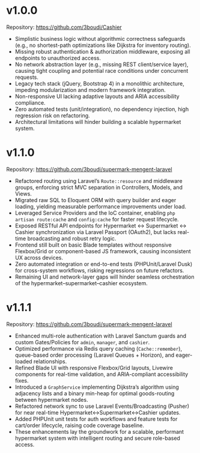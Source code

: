 # v1.0.0  
Repository: https://github.com/3boudi/Cashier

- Simplistic business logic without algorithmic correctness safeguards (e.g., no shortest-path optimizations like Dijkstra for inventory routing).  
- Missing robust authentication & authorization middleware, exposing all endpoints to unauthorized access.  
- No network abstraction layer (e.g., missing REST client/service layer), causing tight coupling and potential race conditions under concurrent requests.  
- Legacy tech stack (jQuery, Bootstrap 4) in a monolithic architecture, impeding modularization and modern framework integration.  
- Non-responsive UI lacking adaptive layouts and ARIA accessibility compliance.  
- Zero automated tests (unit/integration), no dependency injection, high regression risk on refactoring.  
- Architectural limitations will hinder building a scalable hypermarket system. 
# v1.1.0  
Repository: https://github.com/3boudi/supermark-mengent-laravel

- Refactored routing using Laravel’s `Route::resource` and middleware groups, enforcing strict MVC separation in Controllers, Models, and Views.  
- Migrated raw SQL to Eloquent ORM with query builder and eager loading, yielding measurable performance improvements under load.  
- Leveraged Service Providers and the IoC container, enabling `php artisan route:cache` and `config:cache` for faster request lifecycle.  
- Exposed RESTful API endpoints for Hypermarket ↔ Supermarket ↔ Cashier synchronization via Laravel Passport (OAuth2), but lacks real-time broadcasting  and robust retry logic.  
- Frontend still built on basic Blade templates without responsive Flexbox/Grid or component-based JS framework, causing inconsistent UX across devices.  
- Zero automated integration or end-to-end tests (PHPUnit/Laravel Dusk) for cross-system workflows, risking regressions on future refactors.  
- Remaining UI and network-layer gaps will hinder seamless orchestration of the hypermarket–supermarket–cashier ecosystem.  
# v1.1.1  
Repository: https://github.com/3boudi/supermark-mengent-laravel

- Enhanced multi-role authentication with Laravel Sanctum guards and custom Gates/Policies for `admin`, `manager`, and `cashier`.  
- Optimized performance via Redis query caching (`Cache::remember`), queue-based order processing (Laravel Queues + Horizon), and eager-loaded relationships.  
- Refined Blade UI with responsive Flexbox/Grid layouts, Livewire components for real-time validation, and ARIA-compliant accessibility fixes.  
- Introduced a `GraphService` implementing Dijkstra’s algorithm using adjacency lists and a binary min-heap for optimal goods-routing between hypermarket nodes.  
- Refactored network sync to use Laravel Events/Broadcasting (Pusher) for near real-time Hypermarket↔Supermarket↔Cashier updates.  
- Added PHPUnit unit tests for auth workflows and feature tests for cart/order lifecycle, raising code coverage baseline.  
- These enhancements lay the groundwork for a scalable, performant hypermarket system with intelligent routing and secure role-based access.  

